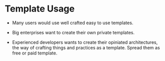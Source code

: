 # Template Usage

<div class='center-content'>

- Many users would use well crafted easy to use templates. 

- Big enterprises want to create their own private templates.

- Experienced developers wants to create their opiniated architectures, the way of crafting things and practices as a template. Spread them as free or paid template.

</div>